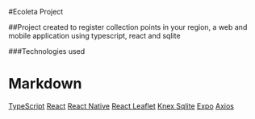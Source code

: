 #Ecoleta Project

##Project created to register collection points in your region, a web and mobile application using typescript, react and sqlite

###Technologies used

# Markdown
[TypeScript](https://www.typescriptlang.org/)
[React](https://reactjs.org/)
[React Native](https://reactnative.dev/)
[React Leaflet](https://react-leaflet.js.org/)
[Knex ](http://knexjs.org/)
[Sqlite](https://www.sqlite.org/index.html)
[Expo](https://expo.io/)
[Axios](https://github.com/axios/axios)




